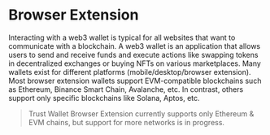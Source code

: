 # Browser Extension

Interacting with a web3 wallet is typical for all websites that want to communicate with a blockchain. A web3 wallet is an application that allows users to send and receive funds and execute actions like swapping tokens in decentralized exchanges or buying NFTs on various marketplaces. Many wallets exist for different platforms (mobile/desktop/browser extension). Most browser extension wallets support EVM-compatible blockchains such as Ethereum, Binance Smart Chain, Avalanche, etc. In contrast, others support only specific blockchains like Solana, Aptos, etc.

> Trust Wallet Browser Extension currently supports only Ethereum & EVM chains, but support for more networks is in progress. 
